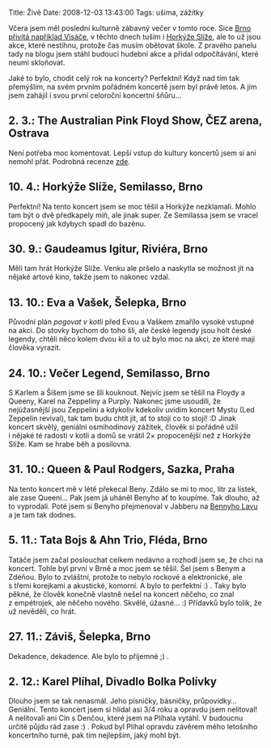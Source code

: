 Title: Živě
Date: 2008-12-03 13:43:00
Tags: ušima, zážitky

Včera jsem měl poslední kulturně zábavný večer v tomto roce. Sice
[Brno přivítá například Visáče](http://www.last.fm/event/841872),
v těchto dnech tuším
i [Horkýže Slíže](http://www.last.fm/event/842691), ale to už jsou
akce, které nestihnu, protože čas musím obětovat škole. Z pravého
panelu tady na blogu jsem stáhl budoucí hudební akce a přidal
odpočítávání, které neumí skloňovat.

Jaké to bylo, chodit celý rok na koncerty? Perfektní! Když nad tím
tak přemýšlím, na svém prvním pořádném koncertě jsem byl právě
letos. A jím jsem zahájil i svou první celoroční koncertní šňůru…

## 2. 3.: The Australian Pink Floyd Show, ČEZ arena, Ostrava

Není potřeba moc komentovat. Lepší vstup do kultury koncertů jsem
si ani nemohl přát. Podrobná recenze
[zde](http://blog.javorek.net/shine-on-you-crazy-prasoklokan/).

## 10. 4.: Horkýže Slíže, Semilasso, Brno

Perfektní! Na tento koncert jsem se moc těšil a Horkýže nezklamali.
Mohlo tam být o dvě předkapely míň, ale jinak super. Ze Semilassa
jsem se vracel propocený jak kdybych spadl do bazénu.

## 30. 9.: Gaudeamus Igitur, Riviéra, Brno

Měli tam hrát Horkýže Slíže. Venku ale pršelo a naskytla se možnost
jít na nějaké artové kino, takže jsem to nakonec vzdal.

## 13. 10.: Eva a Vašek, Šelepka, Brno

Původní plán *pogovat v kotli* před Evou a Vaškem zmařilo vysoké
vstupné na akci. Do stovky bychom do toho šli, ale české legendy
jsou holt české legendy, chtěli něco kolem dvou kil a to už bylo
moc na akci, ze které mají člověka vyrazit.

## 24. 10.: Večer Legend, Semilasso, Brno

S Karlem a Šišem jsme se šli kouknout. Nejvíc jsem se těšil na
Floydy a Queeny, Karel na Zeppeliny a Purply. Nakonec jsme
usoudili, že nejúžasnější jsou Zeppelini a kdykoliv kdekoliv uvidím
koncert Mystu (Led Zeppelin revival), tak tam budu chtít jít, ať to
stojí co to stojí! :D Jinak koncert skvělý, geniální osmihodinový
zážitek, člověk si pořádně užil i nějaké té radosti v kotli a domů
se vrátil 2× propocenější než z Horkýže Slíže. Kam se hrabe běh a
posilovna.

## 31. 10.: Queen & Paul Rodgers, Sazka, Praha

Na tento koncert mě v létě překecal Beny. Zdálo se mi to moc, litr
za lístek, ale zase Queeni… Pak jsem já uháněl Benyho ať to
koupíme. Tak dlouho, až to vyprodali. Poté jsem si Benyho
přejmenoval v Jabberu na
[Bennyho Lavu](http://blog.javorek.net/benny-lava/) a je tam tak
dodnes.

## 5. 11.: Tata Bojs & Ahn Trio, Fléda, Brno

Tatáče jsem začal poslouchat celkem nedávno a rozhodl jsem se, že
chci na koncert. Tohle byl první v Brně a moc jsem se těšil. Šel
jsem s Benym a Zdéňou. Bylo to zvláštní, protože to nebylo rockové
a elektronické, ale s třemi korejkami a akustické, komorní. A bylo
to perfektní :) . Taky bylo pěkné, že člověk konečně vlastně nešel
na koncert něčeho, co znal z empétrojek, ale něčeho nového. Skvělé,
úžasné… :) Přídavků bylo tolik, že už nevěděli, co hrát.

## 27. 11.: Záviš, Šelepka, Brno

Dekadence, dekadence. Ale bylo to příjemné ;) .

## 2. 12.: Karel Plíhal, Divadlo Bolka Polívky

Dlouho jsem se tak nenasmál. Jeho písničky, básničky, průpovídky…
Geniální. Tento koncert jsem si hlídal asi 3/4 roku a opravdu jsem
nelitoval! A nelitovali ani Cín s Denčou, které jsem na Plíhala
vytáhl. V budoucnu určitě půjdu rád zase :) . Pokud byl Plíhal
opravdu závěrem mého letošního koncertního turné, pak tím
nejlepším, jaký mohl být.